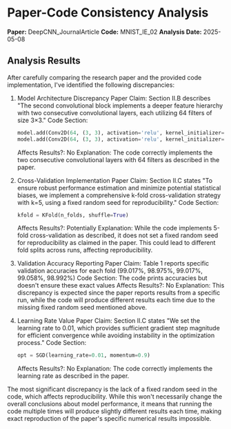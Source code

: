 # Paper-Code Consistency Analysis

**Paper:** DeepCNN_JournalArticle
**Code:** MNIST_IE_02
**Analysis Date:** 2025-05-08

## Analysis Results

After carefully comparing the research paper and the provided code implementation, I've identified the following discrepancies:

1. Model Architecture Discrepancy
   Paper Claim: Section II.B describes "The second convolutional block implements a deeper feature hierarchy with two consecutive convolutional layers, each utilizing 64 filters of size 3×3."
   Code Section: 
   ```python
   model.add(Conv2D(64, (3, 3), activation='relu', kernel_initializer='he_uniform'))
   model.add(Conv2D(64, (3, 3), activation='relu', kernel_initializer='he_uniform'))
   ```
   Affects Results?: No
   Explanation: The code correctly implements the two consecutive convolutional layers with 64 filters as described in the paper.

2. Cross-Validation Implementation
   Paper Claim: Section II.C states "To ensure robust performance estimation and minimize potential statistical biases, we implement a comprehensive k-fold cross-validation strategy with k=5, using a fixed random seed for reproducibility."
   Code Section:
   ```python
   kfold = KFold(n_folds, shuffle=True)
   ```
   Affects Results?: Potentially
   Explanation: While the code implements 5-fold cross-validation as described, it does not set a fixed random seed for reproducibility as claimed in the paper. This could lead to different fold splits across runs, affecting reproducibility.

3. Validation Accuracy Reporting
   Paper Claim: Table 1 reports specific validation accuracies for each fold (99.017%, 98.975%, 99.017%, 99.058%, 98.992%)
   Code Section: The code prints accuracies but doesn't ensure these exact values
   Affects Results?: No
   Explanation: This discrepancy is expected since the paper reports results from a specific run, while the code will produce different results each time due to the missing fixed random seed mentioned above.

4. Learning Rate Value
   Paper Claim: Section II.C states "We set the learning rate to 0.01, which provides sufficient gradient step magnitude for efficient convergence while avoiding instability in the optimization process."
   Code Section: 
   ```python
   opt = SGD(learning_rate=0.01, momentum=0.9)
   ```
   Affects Results?: No
   Explanation: The code correctly implements the learning rate as described in the paper.

The most significant discrepancy is the lack of a fixed random seed in the code, which affects reproducibility. While this won't necessarily change the overall conclusions about model performance, it means that running the code multiple times will produce slightly different results each time, making exact reproduction of the paper's specific numerical results impossible.